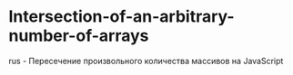 # Intersection-of-an-arbitrary-number-of-arrays
rus - Пересечение произвольного количества массивов на JavaScript
